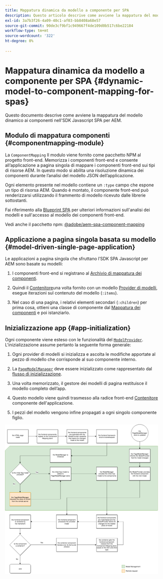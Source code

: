 ```yaml
---
title: Mappatura dinamica da modello a componente per SPA
description: Questo articolo descrive come avviene la mappatura del modello dinamico ai componenti nell'SDK Javascript SPA per AEM.
exl-id: 3a7b3f26-4a09-40c1-af03-bb8408a68e57
source-git-commit: 90de3cf9bf1c949667f4de109d0b517c6be22184
workflow-type: tm+mt
source-wordcount: '322'
ht-degree: 0%

---
```


# Mappatura dinamica da modello a componente per SPA {#dynamic-model-to-component-mapping-for-spas}

Questo documento descrive come avviene la mappatura del modello dinamico ai componenti nell&#39;SDK Javascript SPA per AEM.

## Modulo di mappatura componenti {#componentmapping-module}

La `ComponentMapping` Il modulo viene fornito come pacchetto NPM al progetto front-end. Memorizza i componenti front-end e consente all’applicazione a pagina singola di mappare i componenti front-end sui tipi di risorse AEM. In questo modo si abilita una risoluzione dinamica dei componenti durante l’analisi del modello JSON dell’applicazione.

Ogni elemento presente nel modello contiene un `:type` campo che espone un tipo di risorsa AEM. Quando è montato, il componente front-end può renderizzarsi utilizzando il frammento di modello ricevuto dalle librerie sottostanti.

Fai riferimento alla [Blueprint SPA](blueprint.md) per ulteriori informazioni sull&#39;analisi dei modelli e sull&#39;accesso al modello dei componenti front-end.

Vedi anche il pacchetto npm: [@adobe/aem-spa-component-mapping](https://www.npmjs.com/package/@adobe/aem-spa-component-mapping)

## Applicazione a pagina singola basata su modello {#model-driven-single-page-application}

Le applicazioni a pagina singola che sfruttano l’SDK SPA Javascript per AEM sono basate su modelli:

1. I componenti front-end si registrano al [Archivio di mappatura dei componenti](#componentmapping-module).
1. Quindi il [Contenitore](blueprint.md#container)una volta fornito con un modello [Provider di modelli](blueprint.md#the-model-provider), esegue iterazioni sul contenuto del modello (`:items`).

1. Nel caso di una pagina, i relativi elementi secondari (`:children`) per prima cosa, ottieni una classe di componente dal [Mappatura dei componenti](blueprint.md#componentmapping) e poi istanziarlo.

## Inizializzazione app {#app-initialization}

Ogni componente viene esteso con le funzionalità del [`ModelProvider`](blueprint.md#the-model-provider). L&#39;inizializzazione assume pertanto la seguente forma generale:

1. Ogni provider di modelli si inizializza e ascolta le modifiche apportate al pezzo di modello che corrisponde al suo componente interno.
1. La [`PageModelManager`](blueprint.md#pagemodelmanager) deve essere inizializzato come rappresentato dal [flusso di inizializzazione](blueprint.md).

1. Una volta memorizzato, il gestore dei modelli di pagina restituisce il modello completo dell’app.
1. Questo modello viene quindi trasmesso alla radice front-end [Contenitore](blueprint.md#container) componente dell&#39;applicazione.
1. I pezzi del modello vengono infine propagati a ogni singolo componente figlio.

![Inizializzazione del modello di app](assets/app-model-initialization.png)
